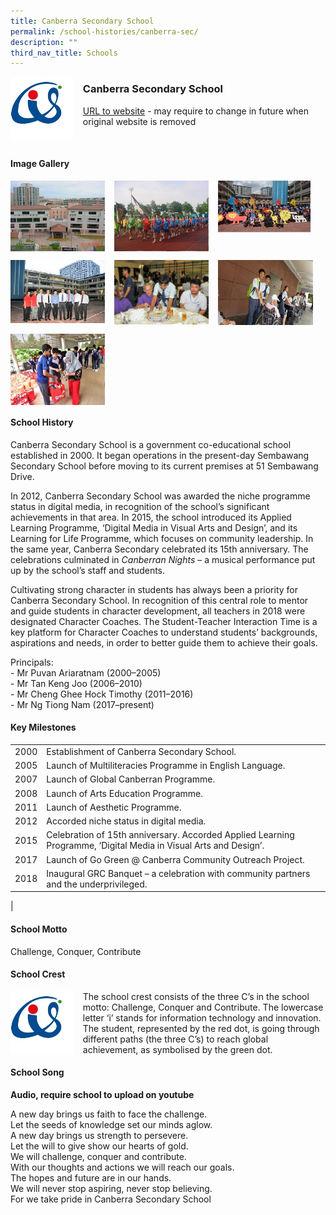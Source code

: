```yaml
---
title: Canberra Secondary School
permalink: /school-histories/canberra-sec/
description: ""
third_nav_title: Schools
---
```

<img src="/images/canberrasec1.jpg" style="width:20%;margin-right:15px;" align = "left">

### **Canberra Secondary School**
[URL to website](http://www.canberrasec.moe.edu.sg/) - may require to change in future when original website is removed

<br clear="left">

#### **Image Gallery**

<p><a href="https://staging.d1yxymztqoj7qn.amplifyapp.com/images/canberrasec2.jpg">  
<img src="/images/canberrasec2.jpg" style="width:30%;margin-right:15px;" align = "left">
</a></p>

<p><a href="https://staging.d1yxymztqoj7qn.amplifyapp.com/images/canberrasec3.jpg">  
<img src="/images/canberrasec3.jpg" style="width:30%;margin-right:15px;" align = "left">
</a></p>

<p><a href="https://staging.d1yxymztqoj7qn.amplifyapp.com/images/canberrasec4.jpg">  
<img src="/images/canberrasec4.jpg" style="width:30%;margin-right:15px;" align = "left">
</a></p>

<br clear="left">

<p><a href="https://staging.d1yxymztqoj7qn.amplifyapp.com/images/canberrasec5.jpg">  
<img src="/images/canberrasec5.jpg" style="width:30%;margin-right:15px;" align = "left">
</a></p>

<p><a href="https://staging.d1yxymztqoj7qn.amplifyapp.com/images/canberrasec6.jpg">  
<img src="/images/canberrasec6.jpg" style="width:30%;margin-right:15px;" align = "left">
</a></p>

<p><a href="https://staging.d1yxymztqoj7qn.amplifyapp.com/images/canberrasec7.jpg">  
<img src="/images/canberrasec7.jpg" style="width:30%;margin-right:15px;" align = "left">
</a></p>

<br clear="left">

<p><a href="https://staging.d1yxymztqoj7qn.amplifyapp.com/images/canberrasec8.jpg">  
<img src="/images/canberrasec8.jpg" style="width:30%;margin-right:15px;" align = "left">
</a></p>

<br clear="left">

#### **School History**
Canberra Secondary School is a government co-educational school established in 2000. It began operations in the present-day Sembawang Secondary School before moving to its current premises at 51 Sembawang Drive.

In 2012, Canberra Secondary School was awarded the niche programme status in digital media, in recognition of the school’s significant achievements in that area. In 2015, the school introduced its Applied Learning Programme, ‘Digital Media in Visual Arts and Design’, and its Learning for Life Programme, which focuses on community leadership. In the same year, Canberra Secondary celebrated its 15th anniversary. The celebrations culminated in _Canberran Nights_ – a musical performance put up by the school’s staff and students.

Cultivating strong character in students has always been a priority for Canberra Secondary School. In recognition of this central role to mentor and guide students in character development, all teachers in 2018 were designated Character Coaches. The Student-Teacher Interaction Time is a key platform for Character Coaches to understand students’ backgrounds, aspirations and needs, in order to better guide them to achieve their goals.

Principals:<br>
\- Mr Puvan Ariaratnam (2000–2005)<br>
\- Mr Tan Keng Joo (2006–2010)<br>
\- Mr Cheng Ghee Hock Timothy (2011–2016)<br>
\- Mr Ng Tiong Nam (2017–present)

#### **Key Milestones**

|  |  |
|:---:|---|
| 2000 | Establishment of Canberra Secondary School. |
| 2005 | Launch of Multiliteracies Programme in English Language. |
| 2007 | Launch of Global Canberran Programme. |
| 2008 | Launch of Arts Education Programme. |
| 2011 | Launch of Aesthetic Programme. |
| 2012 | Accorded niche status in digital media. |
| 2015 | Celebration of 15th anniversary. Accorded Applied Learning Programme, ‘Digital Media in Visual Arts and Design’. |
| 2017 | Launch of Go Green @ Canberra Community Outreach Project. |
| 2018 | Inaugural GRC Banquet – a celebration with community partners and the underprivileged. |
|

#### **School Motto**
Challenge, Conquer, Contribute

#### **School Crest**
<img src="/images/canberrasec1.jpg" style="width:20%;margin-right:15px;" align = "left">

The school crest consists of the three C’s in the school motto: Challenge, Conquer and Contribute. The lowercase letter ‘i’ stands for information technology and innovation. The student, represented by the red dot, is going through different paths (the three C’s) to reach global achievement, as symbolised by the green dot.

#### **School Song**
**Audio, require school to upload on youtube**

A new day brings us faith to face the challenge.<br>
Let the seeds of knowledge set our minds aglow.<br>
A new day brings us strength to persevere.<br>
Let the will to give show our hearts of gold.<br>
We will challenge, conquer and contribute.<br>
With our thoughts and actions we will reach our goals.<br>
The hopes and future are in our hands.<br>
We will never stop aspiring, never stop believing.<br>
For we take pride in Canberra Secondary School